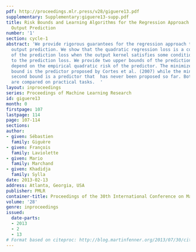 ```yaml
---
pdf: http://proceedings.mlr.press/v28/giguere13.pdf
supplementary: Supplementary:giguere13-supp.pdf
title: Risk Bounds and Learning Algorithms for the Regression Approach to Structured
  Output Prediction
number: '1'
section: cycle-1
abstract: 'We provide rigorous guarantees for the regression approach to structured
  output prediction. We show that the quadratic regression loss is a convex surrogate
  of the prediction loss when the output kernel satisfies some condition with respect
  to the prediction loss. We provide two upper bounds of the prediction risk that
  depend on the empirical quadratic risk of the predictor. The minimizer of the first
  bound is the predictor proposed by Cortes et al. (2007) while the minimizer of the
  second bound is a predictor that  has never been proposed so far. Both predictors
  are compared on practical tasks.  '
layout: inproceedings
series: Proceedings of Machine Learning Research
id: giguere13
month: 0
firstpage: 107
lastpage: 114
page: 107-114
sections: 
author:
- given: Sébastien
  family: Giguère
- given: François
  family: Laviolette
- given: Mario
  family: Marchand
- given: Khadidja
  family: Sylla
date: 2013-02-13
address: Atlanta, Georgia, USA
publisher: PMLR
container-title: Proceedings of the 30th International Conference on Machine Learning
volume: '28'
genre: inproceedings
issued:
  date-parts:
  - 2013
  - 2
  - 13
# Format based on citeproc: http://blog.martinfenner.org/2013/07/30/citeproc-yaml-for-bibliographies/
---
```

